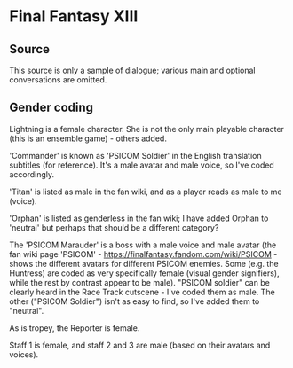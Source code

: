 # Final Fantasy XIII

## Source

This source is only a sample of dialogue; various main and optional conversations are omitted.

## Gender coding

Lightning is a female character. She is not the only main playable character (this is an ensemble game) - others added.

'Commander' is known as 'PSICOM Soldier' in the English translation subtitles (for reference). It's a male avatar and male voice, so I've coded accordingly.

'Titan' is listed as male in the fan wiki, and as a player reads as male to me (voice).

'Orphan' is listed as genderless in the fan wiki; I have added Orphan to 'neutral' but perhaps that should be a different category?

The 'PSICOM Marauder' is a boss with a male voice and male avatar (the fan wiki page 'PSICOM' - https://finalfantasy.fandom.com/wiki/PSICOM - shows the different avatars for different PSICOM enemies. Some (e.g. the Huntress) are coded as very specifically female (visual gender signifiers), while the rest by contrast appear to be male). "PSICOM soldier" can be clearly heard in the Race Track cutscene - I've coded them as male. The other ("PSICOM Soldier") isn't as easy to find, so I've added them to "neutral".

As is tropey, the Reporter is female.

Staff 1 is female, and staff 2 and 3 are male (based on their avatars and voices).